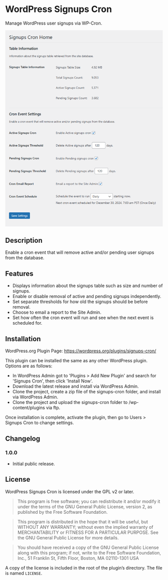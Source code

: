 # WordPress Signups Cron

Manage WordPress user signups via WP-Cron.

![](./screenshot.png)

## Description

Enable a cron event that will remove active and/or pending user signups from the database.

## Features

* Displays information about the signups table such as size and number of signups.
* Enable or disable removal of active and pending signups independently.
* Set separate thresholds for how old the signups should be before removal.
* Choose to email a report to the Site Admin.
* Set how often the cron event will run and see when the next event is scheduled for.

## Installation

WordPress.org Plugin Page: https://wordpress.org/plugins/signups-cron/

This plugin can be installed the same as any other WordPress plugin. Options are as follows:

* In WordPress Admin got to 'Plugins > Add New Plugin' and search for 'Signups Cron', then click 'Install Now'.
* Download the latest release and install via WordPress Admin.
* Clone the project, create a zip file of the signups-cron folder, and install via WordPress Admin.
* Clone the project and upload the signups-cron folder to /wp-content/plugins via ftp.

Once installation is complete, activate the plugin, then  go to Users > Signups Cron to change settings.

## Changelog

### 1.0.0

* Initial public release.

## License

WordPress Signups Cron is licensed under the GPL v2 or later.

> This program is free software; you can redistribute it and/or modify it under the terms of the GNU General Public License, version 2, as published by the Free Software Foundation.

> This program is distributed in the hope that it will be useful, but WITHOUT ANY WARRANTY; without even the implied warranty of MERCHANTABILITY or FITNESS FOR A PARTICULAR PURPOSE. See the GNU General Public License for more details.

> You should have received a copy of the GNU General Public License along with this program; if not, write to the Free Software Foundation, Inc., 51 Franklin St, Fifth Floor, Boston, MA 02110-1301 USA

A copy of the license is included in the root of the plugin’s directory. The file is named `LICENSE`.
